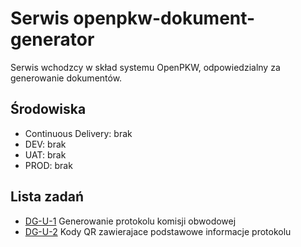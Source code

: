 # Serwis openpkw-dokument-generator

Serwis wchodzcy w skład systemu OpenPKW, odpowiedzialny za generowanie dokumentów.

## Środowiska
* Continuous Delivery: brak
* DEV: brak
* UAT: brak
* PROD: brak

## Lista zadań

* [DG-U-1](https://trello.com/c/oEnZ2qYk) Generowanie protokolu komisji obwodowej
* [DG-U-2](https://trello.com/c/MjttfXoa) Kody QR zawierajace podstawowe informacje protokolu
